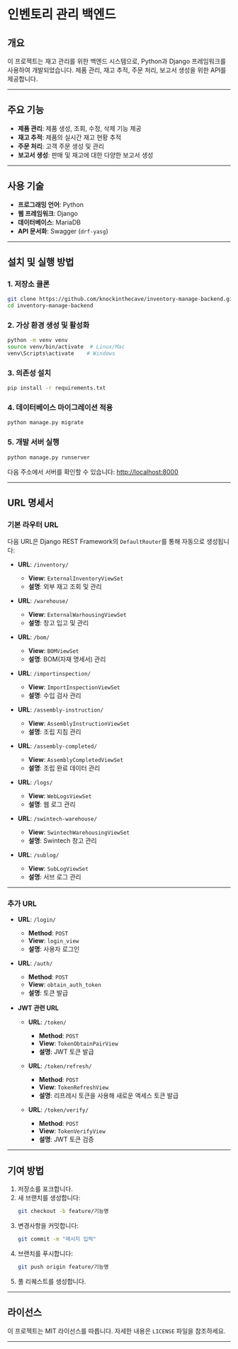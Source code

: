 # 인벤토리 관리 백엔드

## 개요
이 프로젝트는 재고 관리를 위한 백엔드 시스템으로, Python과 Django 프레임워크를 사용하여 개발되었습니다. 제품 관리, 재고 추적, 주문 처리, 보고서 생성을 위한 API를 제공합니다.

---

## 주요 기능
- **제품 관리**: 제품 생성, 조회, 수정, 삭제 기능 제공
- **재고 추적**: 제품의 실시간 재고 현황 추적
- **주문 처리**: 고객 주문 생성 및 관리
- **보고서 생성**: 판매 및 재고에 대한 다양한 보고서 생성

---

## 사용 기술
- **프로그래밍 언어**: Python
- **웹 프레임워크**: Django
- **데이터베이스**: MariaDB
- **API 문서화**: Swagger (`drf-yasg`)

---

## 설치 및 실행 방법

### 1. 저장소 클론
```bash
git clone https://github.com/knockinthecave/inventory-manage-backend.git
cd inventory-manage-backend
```

### 2. 가상 환경 생성 및 활성화
```bash
python -m venv venv
source venv/bin/activate  # Linux/Mac
venv\Scripts\activate    # Windows
```

### 3. 의존성 설치
```bash
pip install -r requirements.txt
```

### 4. 데이터베이스 마이그레이션 적용
```bash
python manage.py migrate
```

### 5. 개발 서버 실행
```bash
python manage.py runserver
```
다음 주소에서 서버를 확인할 수 있습니다: [http://localhost:8000](http://localhost:8000)

---

## URL 명세서

### 기본 라우터 URL
다음 URL은 Django REST Framework의 `DefaultRouter`를 통해 자동으로 생성됩니다:

- **URL**: `/inventory/`
  - **View**: `ExternalInventoryViewSet`
  - **설명**: 외부 재고 조회 및 관리

- **URL**: `/warehouse/`
  - **View**: `ExternalWarhousingViewSet`
  - **설명**: 창고 입고 및 관리

- **URL**: `/bom/`
  - **View**: `BOMViewSet`
  - **설명**: BOM(자재 명세서) 관리

- **URL**: `/importinspection/`
  - **View**: `ImportInspectionViewSet`
  - **설명**: 수입 검사 관리

- **URL**: `/assembly-instruction/`
  - **View**: `AssemblyInstructionViewSet`
  - **설명**: 조립 지침 관리

- **URL**: `/assembly-completed/`
  - **View**: `AssemblyCompletedViewSet`
  - **설명**: 조립 완료 데이터 관리

- **URL**: `/logs/`
  - **View**: `WebLogsViewSet`
  - **설명**: 웹 로그 관리

- **URL**: `/swintech-warehouse/`
  - **View**: `SwintechWarehousingViewSet`
  - **설명**: Swintech 창고 관리

- **URL**: `/sublog/`
  - **View**: `SubLogViewSet`
  - **설명**: 서브 로그 관리

---

### 추가 URL

- **URL**: `/login/`
  - **Method**: `POST`
  - **View**: `login_view`
  - **설명**: 사용자 로그인

- **URL**: `/auth/`
  - **Method**: `POST`
  - **View**: `obtain_auth_token`
  - **설명**: 토큰 발급

- **JWT 관련 URL**
  - **URL**: `/token/`
    - **Method**: `POST`
    - **View**: `TokenObtainPairView`
    - **설명**: JWT 토큰 발급

  - **URL**: `/token/refresh/`
    - **Method**: `POST`
    - **View**: `TokenRefreshView`
    - **설명**: 리프레시 토큰을 사용해 새로운 액세스 토큰 발급

  - **URL**: `/token/verify/`
    - **Method**: `POST`
    - **View**: `TokenVerifyView`
    - **설명**: JWT 토큰 검증

---

## 기여 방법
1. 저장소를 포크합니다.
2. 새 브랜치를 생성합니다:
   ```bash
   git checkout -b feature/기능명
   ```
3. 변경사항을 커밋합니다:
   ```bash
   git commit -m "메시지 입력"
   ```
4. 브랜치를 푸시합니다:
   ```bash
   git push origin feature/기능명
   ```
5. 풀 리퀘스트를 생성합니다.

---

## 라이선스
이 프로젝트는 MIT 라이선스를 따릅니다. 자세한 내용은 `LICENSE` 파일을 참조하세요.

---

